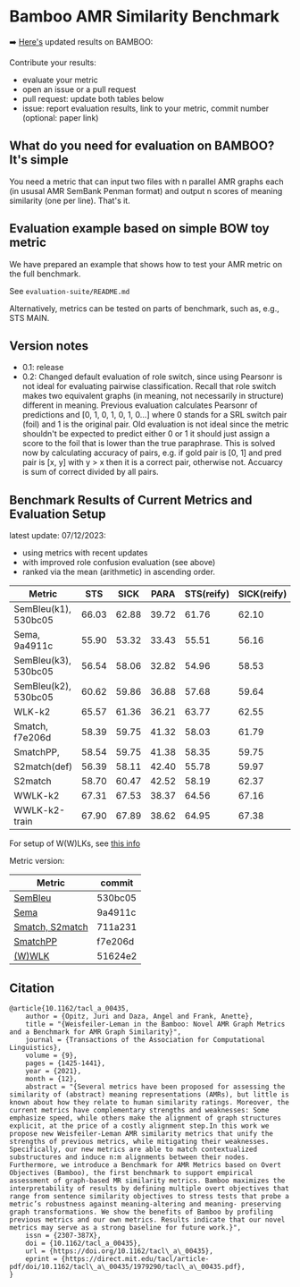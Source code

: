 # Bamboo AMR Similarity Benchmark

➡️ [Here's](https://github.com/flipz357/bamboo-amr-benchmark#benchmark-results-of-current-metrics-and-evaluation-setup) updated results on BAMBOO:

Contribute your results:

- evaluate your metric
- open an issue or a pull request
- pull request: update both tables below
- issue: report evaluation results, link to your metric, commit number (optional: paper link)

## What do you need for evaluation on BAMBOO? It's simple

You need a metric that can input two files with n parallel AMR graphs each (in ususal AMR SemBank Penman format) and output n scores of meaning similarity (one per line). That's it.

## Evaluation example based on simple BOW toy metric

We have prepared an example that shows how to test your AMR metric on the full benchmark.

See `evaluation-suite/README.md`

Alternatively, metrics can be tested on parts of benchmark, such as, e.g., STS MAIN.

## Version notes

- 0.1: release
- 0.2: Changed default evaluation of role switch, since using Pearsonr is not ideal for evaluating pairwise classification. Recall that role switch makes two equivalent graphs (in meaning, not necessarily in structure) different in meaning. Previous evaluation calculates Pearsonr of predictions and [0, 1, 0, 1, 0, 1, 0...] where 0 stands for a SRL switch pair (foil) and 1 is the original pair. Old evaluation is not ideal since the metric shouldn't be expected to predict either 0 or 1 it should just assign a score to the foil that is lower than the true paraphrase. This is solved now by calculating accuracy of pairs, e.g. if gold pair is [0, 1] and pred pair is [x, y] with y > x then it is a correct pair, otherwise not. Accuarcy is sum of correct divided by all pairs.

## Benchmark Results of Current Metrics and Evaluation Setup

latest update: 07/12/2023:

- using metrics with recent updates
- with improved role confusion evaluation (see above)
- ranked via the mean (arithmetic) in ascending order.

| Metric        | STS   | SICK  | PARA  | STS(reify) | SICK(reify) | PARA(reify)| STS(Syno) | SICK(Syno) | PARA(Syno) | STS(role) | SICK(role) | PARA(role) | **AMEAN** |
|---------------|-------|-------|-------|------------|-------------|------------|------------|------------|-----------|-----------|------------|------------|-----------|
| SemBleu(k1), 530bc05  | 66.03 | 62.88 | 39.72 | 61.76      | 62.10       | 38.17      | 61.83      | 58.83      | 37.10     | 7.59      | 3.36       | 17.48      | 43.07     |
| Sema, 9a4911c         | 55.90 | 53.32 | 33.43 | 55.51      | 56.16       | 32.33      | 50.16      | 48.87      | 29.11     | 78.48     | 90.76      | 74.93      | 54.91     | 
| SemBleu(k3), 530bc05   | 56.54 | 58.06 | 32.82 | 54.96      | 58.53       | 33.66      | 53.19      | 53.72      | 28.96     | 81.01     | 93.28      | 77.79      | 56.88     |
| SemBleu(k2), 530bc05   | 60.62 | 59.86 | 36.88 | 57.68      | 59.64       | 36.24      | 57.34      | 56.18      | 33.26     | 81.01     | 93.28      | 77.88      | 59.16     |
| WLK-k2        | 65.57 | 61.36 | 36.21 | 63.77      | 62.55       | 36.23      | 60.14      | 56.40      | 32.51     | 79.75     | 90.76      | 77.61      | 60.24     | 
| Smatch, f7e206d        | 58.39 | 59.75 | 41.32 | 58.03      | 61.79       | 39.47      | 56.13      | 57.37      | 39.54     | 89.87     | 98.32      | 88.14      | 62.34     | 
| SmatchPP,       | 58.54 | 59.75 | 41.38 | 58.35      | 59.75       | 41.39      | 56.28      | 57.37      | 39.66     | 89.87     | 98.32      | 88.31      | 62.41     | 
| S2match(def)  | 56.39 | 58.11 | 42.40 | 55.78      | 59.97       | 40.67      | 56.04      | 57.15      | 40.93     | 93.67     | 98.32      | 91.26      | 62.56     | 
| S2match       | 58.70 | 60.47 | 42.52 | 58.19      | 62.37       | 40.55      | 56.62      | 57.88      | 41.15     | 89.87     | 98.32      | 92.24      | 63.24     |     
| WWLK-k2       | 67.31 | 67.53 | 38.37 | 64.56      | 67.16       | 37.17      | 62.10      | 61.89      | 34.30     | 92.41     | 99.16      | 86.53      | 64.87     |  
| WWLK-k2-train | 67.90 | 67.89 | 38.62 | 64.95      | 67.38       | 37.78      | 62.42      | 62.25      | 34.44     | 92.41     | 100.00     | 91.26      | 65.61     | 

For setup of W(W)LKs, see [this info](https://github.com/flipz357/weisfeiler-leman-amr-metrics/tree/main/info)

Metric version:

| Metric                                                             | commit  |
| -------------------------------------------------------------------| ------- |
| [SemBleu](https://github.com/freesunshine0316/sembleu)             | 530bc05 |
| [Sema](https://github.com/freesunshine0316/sembleu)                | 9a4911c |
| [Smatch, S2match](https://github.com/flipz357/amr-metric-suite)    | 711a231 |
| [SmatchPP](https://github.com/flipz357/smatchpp)                   | f7e206d |
| [(W)WLK](https://github.com/flipz357/weisfeiler-leman-amr-metrics) | 51624e2 |

 

## Citation

```
@article{10.1162/tacl_a_00435,
    author = {Opitz, Juri and Daza, Angel and Frank, Anette},
    title = "{Weisfeiler-Leman in the Bamboo: Novel AMR Graph Metrics and a Benchmark for AMR Graph Similarity}",
    journal = {Transactions of the Association for Computational Linguistics},
    volume = {9},
    pages = {1425-1441},
    year = {2021},
    month = {12},
    abstract = "{Several metrics have been proposed for assessing the similarity of (abstract) meaning representations (AMRs), but little is known about how they relate to human similarity ratings. Moreover, the current metrics have complementary strengths and weaknesses: Some emphasize speed, while others make the alignment of graph structures explicit, at the price of a costly alignment step.In this work we propose new Weisfeiler-Leman AMR similarity metrics that unify the strengths of previous metrics, while mitigating their weaknesses. Specifically, our new metrics are able to match contextualized substructures and induce n:m alignments between their nodes. Furthermore, we introduce a Benchmark for AMR Metrics based on Overt Objectives (Bamboo), the first benchmark to support empirical assessment of graph-based MR similarity metrics. Bamboo maximizes the interpretability of results by defining multiple overt objectives that range from sentence similarity objectives to stress tests that probe a metric’s robustness against meaning-altering and meaning- preserving graph transformations. We show the benefits of Bamboo by profiling previous metrics and our own metrics. Results indicate that our novel metrics may serve as a strong baseline for future work.}",
    issn = {2307-387X},
    doi = {10.1162/tacl_a_00435},
    url = {https://doi.org/10.1162/tacl\_a\_00435},
    eprint = {https://direct.mit.edu/tacl/article-pdf/doi/10.1162/tacl\_a\_00435/1979290/tacl\_a\_00435.pdf},
}

```



